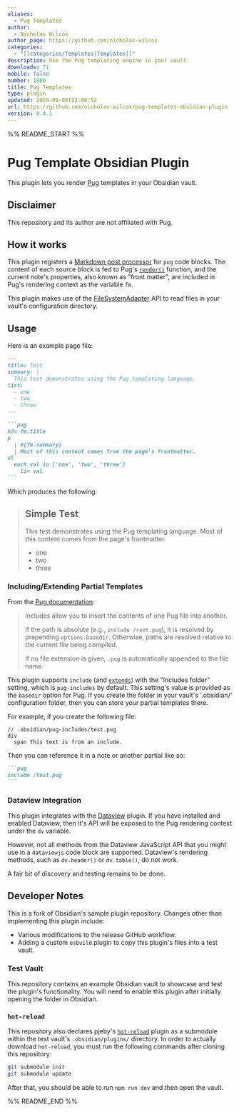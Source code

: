 ```yaml
---
aliases:
  - Pug Templates
author:
  - Nicholas Wilcox
author_page: https://github.com/nicholas-wilcox
categories:
  - "[[categories/Templates|Templates]]"
description: Use the Pug templating engine in your vault.
downloads: 71
mobile: false
number: 1880
title: Pug Templates
type: plugin
updated: 2024-09-08T22:09:52
url: https://github.com/nicholas-wilcox/pug-templates-obsidian-plugin
version: 0.4.1
---
```


%% README_START %%

# Pug Template Obsidian Plugin

This plugin lets you render [Pug](https://pugjs.org/api/getting-started.html)
templates in your Obsidian vault.

## Disclaimer

This repository and its author are not affiliated with Pug.

## How it works

This plugin registers a
[Markdown post processor](https://docs.obsidian.md/Plugins/Editor/Markdown+post+processing)
for `pug` code blocks. The content of each source block is fed to Pug's
[`render()`](https://pugjs.org/api/reference.html#pugrendersource-options-callback)
function, and the current note's properties, also known as "front matter", are
included in Pug's rendering context as the variable `fm`.

This plugin makes use of the
[FileSystemAdapter](https://docs.obsidian.md/Reference/TypeScript+API/FileSystemAdapter/FileSystemAdapter)
API to read files in your vault's configuration directory.

## Usage

Here is an example page file:

````md
---
title: Test
summary: |
  This test demonstrates using the Pug templating language.
list:
  - one
  - two
  - three
---

```pug
h2= fm.title
p
  | #{fm.summary}
  | Most of this content comes from the page's frontmatter.
ul
  each val in ['one', 'two', 'three']
    li= val
```
````

Which produces the following:

> ## Simple Test
>
> This test demonstrates using the Pug templating language. Most of this content
> comes from the page's frontmatter.
>
> - one
> - two
> - three

### Including/Extending Partial Templates

From the [Pug documentation](https://pugjs.org/language/includes.html):

> Includes allow you to insert the contents of one Pug file into another.
>
> If the path is absolute (e.g., `include /root.pug`), it is resolved by
> prepending `options.basedir`. Otherwise, paths are resolved relative to the
> current file being compiled.
>
> If no file extension is given, `.pug` is automatically appended to the file
> name.

This plugin supports `include` (and
[`extends`](https://pugjs.org/language/inheritance.html)) with the "Includes
folder" setting, which is `pug-includes` by default. This setting's value is
provided as the `basedir` option for Pug. If you create the folder in your
vault's '.obsidian/' configuration folder, then you can store your partial
templates there.

For example, if you create the following file:

```pug
// .obsidian/pug-includes/test.pug
div
  span This text is from an include.
```

Then you can reference it in a note or another partial like so:

````md
```pug
include /test.pug
```
````

### Dataview Integration

This plugin integrates with the
[Dataview](https://github.com/blacksmithgu/obsidian-dataview) plugin. If you
have installed and enabled Dataview, then it's API will be exposed to the Pug
rendering context under the `dv` variable.

However, not all methods from the Dataview JavaScript API that you might use in
a `dataviewjs` code block are supported. Dataview's rendering methods, such as
`dv.header()` or `dv.table()`, do not work.

A fair bit of discovery and testing remains to be done.

## Developer Notes

This is a fork of Obsidian's sample plugin repository. Changes other than
implementing this plugin include:

- Various modifications to the release GitHub workflow.
- Adding a custom `esbuild` plugin to copy this plugin's files into a test
  vault.

### Test Vault

This repository contains an example Obsidian vault to showcase and test the
plugin's functionality. You will need to enable this plugin after initially
opening the folder in Obsidian.

### `hot-reload`

This repository also declares pjeby's
[`hot-reload`](https://github.com/pjeby/hot-reload) plugin as a submodule within
the test vault's `.obsidian/plugins/` directory. In order to actually download
`hot-reload`, you must run the following commands after cloning this repository:

```bash
git submodule init
git submodule update
```

After that, you should be able to run `npm run dev` and then open the vault.


%% README_END %%